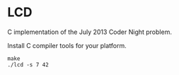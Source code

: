 # LCD

C implementation of the July 2013 Coder Night problem.

Install C compiler tools for your platform.

    make
    ./lcd -s 7 42
